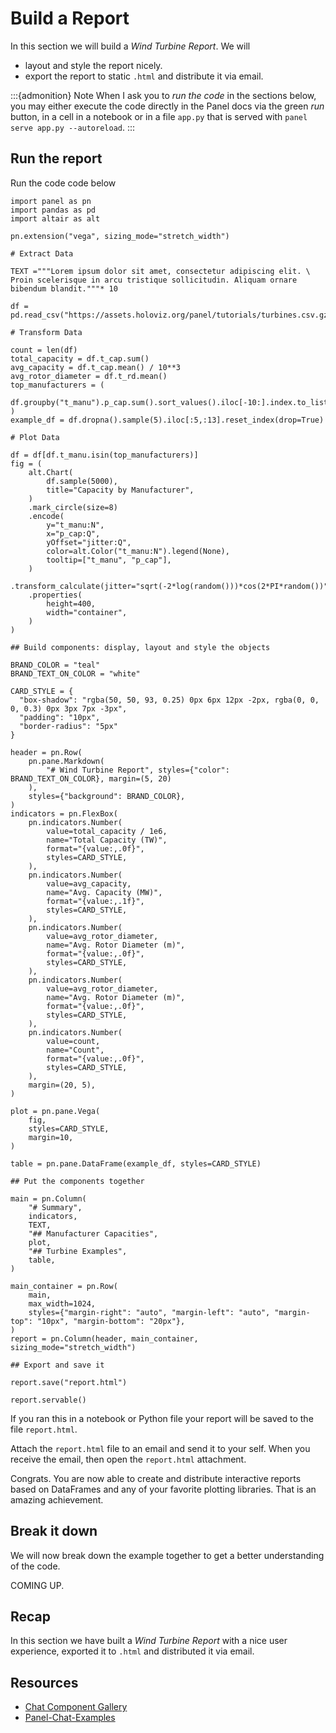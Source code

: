 # Build a Report

In this section we will build a *Wind Turbine Report*. We will

- layout and style the report nicely.
- export the report to static `.html` and distribute it via email.

:::{admonition} Note
When I ask you to *run the code* in the sections below, you may either execute the code directly in the Panel docs via the green *run* button, in a cell in a notebook or in a file `app.py` that is served with `panel serve app.py --autoreload`.
:::

## Run the report

Run the code code below

```{pyodide}
import panel as pn
import pandas as pd
import altair as alt

pn.extension("vega", sizing_mode="stretch_width")

# Extract Data

TEXT ="""Lorem ipsum dolor sit amet, consectetur adipiscing elit. \
Proin scelerisque in arcu tristique sollicitudin. Aliquam ornare bibendum blandit."""* 10

df = pd.read_csv("https://assets.holoviz.org/panel/tutorials/turbines.csv.gz")

# Transform Data

count = len(df)
total_capacity = df.t_cap.sum()
avg_capacity = df.t_cap.mean() / 10**3
avg_rotor_diameter = df.t_rd.mean()
top_manufacturers = (
    df.groupby("t_manu").p_cap.sum().sort_values().iloc[-10:].index.to_list()
)
example_df = df.dropna().sample(5).iloc[:5,:13].reset_index(drop=True)

# Plot Data

df = df[df.t_manu.isin(top_manufacturers)]
fig = (
    alt.Chart(
        df.sample(5000),
        title="Capacity by Manufacturer",
    )
    .mark_circle(size=8)
    .encode(
        y="t_manu:N",
        x="p_cap:Q",
        yOffset="jitter:Q",
        color=alt.Color("t_manu:N").legend(None),
        tooltip=["t_manu", "p_cap"],
    )
    .transform_calculate(jitter="sqrt(-2*log(random()))*cos(2*PI*random())")
    .properties(
        height=400,
        width="container",
    )
)

## Build components: display, layout and style the objects

BRAND_COLOR = "teal"
BRAND_TEXT_ON_COLOR = "white"

CARD_STYLE = {
  "box-shadow": "rgba(50, 50, 93, 0.25) 0px 6px 12px -2px, rgba(0, 0, 0, 0.3) 0px 3px 7px -3px",
  "padding": "10px",
  "border-radius": "5px"
}

header = pn.Row(
    pn.pane.Markdown(
        "# Wind Turbine Report", styles={"color": BRAND_TEXT_ON_COLOR}, margin=(5, 20)
    ),
    styles={"background": BRAND_COLOR},
)
indicators = pn.FlexBox(
    pn.indicators.Number(
        value=total_capacity / 1e6,
        name="Total Capacity (TW)",
        format="{value:,.0f}",
        styles=CARD_STYLE,
    ),
    pn.indicators.Number(
        value=avg_capacity,
        name="Avg. Capacity (MW)",
        format="{value:,.1f}",
        styles=CARD_STYLE,
    ),
    pn.indicators.Number(
        value=avg_rotor_diameter,
        name="Avg. Rotor Diameter (m)",
        format="{value:,.0f}",
        styles=CARD_STYLE,
    ),
    pn.indicators.Number(
        value=avg_rotor_diameter,
        name="Avg. Rotor Diameter (m)",
        format="{value:,.0f}",
        styles=CARD_STYLE,
    ),
    pn.indicators.Number(
        value=count,
        name="Count",
        format="{value:,.0f}",
        styles=CARD_STYLE,
    ),
    margin=(20, 5),
)

plot = pn.pane.Vega(
    fig,
    styles=CARD_STYLE,
    margin=10,
)

table = pn.pane.DataFrame(example_df, styles=CARD_STYLE)

## Put the components together

main = pn.Column(
    "# Summary",
    indicators,
    TEXT,
    "## Manufacturer Capacities",
    plot,
    "## Turbine Examples",
    table,
)

main_container = pn.Row(
    main,
    max_width=1024,
    styles={"margin-right": "auto", "margin-left": "auto", "margin-top": "10px", "margin-bottom": "20px"},
)
report = pn.Column(header, main_container, sizing_mode="stretch_width")

## Export and save it

report.save("report.html")

report.servable()
```

If you ran this in a notebook or Python file your report will be saved to the file `report.html`.

Attach the `report.html` file to an email and send it to your self. When you receive the email, then open the `report.html` attachment.

Congrats. You are now able to create and distribute interactive reports based on DataFrames and any of your favorite plotting libraries. That is an amazing achievement.

## Break it down

We will now break down the example together to get a better understanding of the code.

COMING UP.

## Recap

In this section we have built a *Wind Turbine Report* with a nice user experience, exported it to `.html` and distributed it via email.

## Resources

- [Chat Component Gallery](/reference/index.html#chat)
- [Panel-Chat-Examples](https://holoviz-topics.github.io/panel-chat-examples/)
